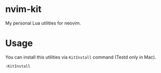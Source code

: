 # nvim-kit

My personal Lua utilities for neovim.

# Usage

You can install this utilities via `KitInstall` command (Testd only in Mac). 

```
:KitInstall
```

